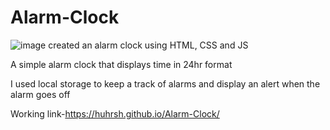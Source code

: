 # Alarm-Clock
![image](https://user-images.githubusercontent.com/122169261/236660315-234ac61c-0ffc-41dc-b686-3cece82592d0.png)
created an alarm clock using HTML, CSS and JS

A simple alarm clock that displays time in 24hr format

I used local storage to keep a track of alarms and display an alert when the alarm goes off

Working link-https://huhrsh.github.io/Alarm-Clock/


